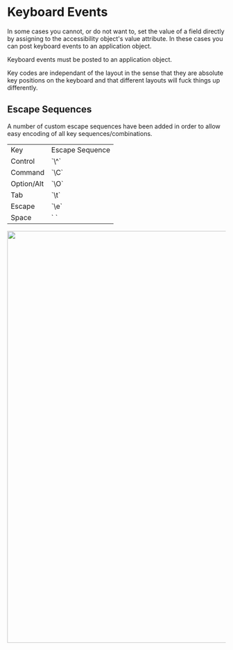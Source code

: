 Keyboard Events
===============

In some cases you cannot, or do not want to,  set the value of a field
directly by assigning to the accessibility object's value
attribute. In these cases you can post keyboard events to an
application object.

Keyboard events must be posted to an application object.

Key codes are independant of the layout in the sense that they are
absolute key positions on the keyboard and that different layouts will
fuck things up differently.

Escape Sequences
----------------

A number of custom escape sequences have been added in order to allow easy
encoding of all key sequences/combinations.

<table style="1px solid black">
<tr><td>Key</td><td>Escape Sequence</td></tr>
<tr><td>Control</td><td>`\^`</td></tr>
<tr><td>Command</td><td>`\C`</td></tr>
<tr><td>Option/Alt</td><td>`\O`</td></tr>
<tr><td>Tab</td><td>`\t`</td></tr>
<tr><td>Escape</td><td>`\e`</td></tr>
<tr><td>Space</td><td>` `</td></tr>
</table>

<a href="images/imtx-virtual-keycodes.png">
<img style="heigh: 500px; width: 950px" src="/docs/file/docs/images/imtx-virtual-keycodes.png" />
</a>


